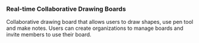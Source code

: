 ### Real-time Collaborative Drawing Boards

Collaborative drawing board that allows users to draw shapes, use pen tool and make notes. 
Users can create organizations to manage boards and invite members to use their board.